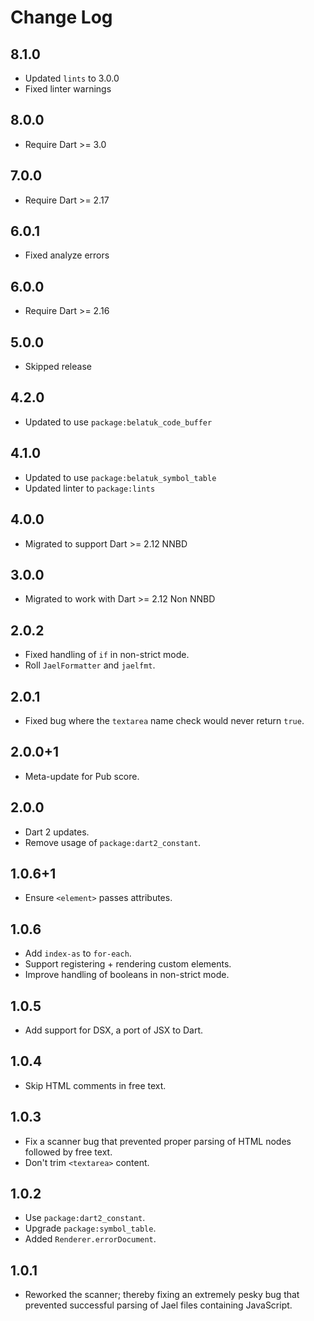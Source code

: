 # Change Log

## 8.1.0

* Updated `lints` to 3.0.0
* Fixed linter warnings

## 8.0.0

* Require Dart >= 3.0

## 7.0.0

* Require Dart >= 2.17

## 6.0.1

* Fixed analyze errors

## 6.0.0

* Require Dart >= 2.16

## 5.0.0

* Skipped release

## 4.2.0

* Updated to use `package:belatuk_code_buffer`

## 4.1.0

* Updated to use `package:belatuk_symbol_table`
* Updated linter to `package:lints`

## 4.0.0

* Migrated to support Dart >= 2.12 NNBD

## 3.0.0

* Migrated to work with Dart >= 2.12 Non NNBD

## 2.0.2

* Fixed handling of `if` in non-strict mode.
* Roll `JaelFormatter` and `jaelfmt`.

## 2.0.1

* Fixed bug where the `textarea` name check would never return `true`.

## 2.0.0+1

* Meta-update for Pub score.

## 2.0.0

* Dart 2 updates.
* Remove usage of `package:dart2_constant`.

## 1.0.6+1

* Ensure `<element>` passes attributes.

## 1.0.6

* Add `index-as` to `for-each`.
* Support registering + rendering custom elements.
* Improve handling of booleans in non-strict mode.

## 1.0.5

* Add support for DSX, a port of JSX to Dart.

## 1.0.4

* Skip HTML comments in free text.

## 1.0.3

* Fix a scanner bug that prevented proper parsing of HTML nodes
followed by free text.
* Don't trim `<textarea>` content.

## 1.0.2

* Use `package:dart2_constant`.
* Upgrade `package:symbol_table`.
* Added `Renderer.errorDocument`.

## 1.0.1

* Reworked the scanner; thereby fixing an extremely pesky bug
that prevented successful parsing of Jael files containing
JavaScript.
